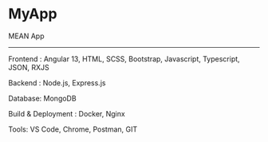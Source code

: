 # MyApp

MEAN App

**************************************
Frontend : Angular 13, HTML, SCSS, Bootstrap, Javascript, Typescript, JSON, RXJS

Backend : Node.js, Express.js

Database: MongoDB

Build & Deployment : Docker, Nginx

Tools: VS Code, Chrome, Postman, GIT
